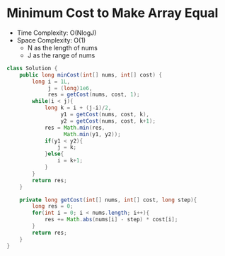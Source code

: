 # Minimum Cost to Make Array Equal

- Time Complexity: O(NlogJ)
- Space Complexity: O(1)  
  - N as the length of nums
  - J as the range of nums

```java
class Solution {
    public long minCost(int[] nums, int[] cost) {
        long i = 1L,
             j = (long)1e6,
             res = getCost(nums, cost, 1);
        while(i < j){
            long k = i + (j-i)/2,
                 y1 = getCost(nums, cost, k),
                 y2 = getCost(nums, cost, k+1);
            res = Math.min(res,
                  Math.min(y1, y2));
            if(y1 < y2){
                j = k;
            }else{
                i = k+1;
            }
        }
        return res;
    }

    private long getCost(int[] nums, int[] cost, long step){
        long res = 0;
        for(int i = 0; i < nums.length; i++){
            res += Math.abs(nums[i] - step) * cost[i];
        }
        return res;
    }
}
```